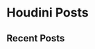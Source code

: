<script setup>
    
import { data as posts } from './posts.data'
import formatDate from '/.vitepress/theme/utils/formatDate';
</script>

# Houdini Posts

## Recent Posts

<ul class="menu">
<template v-for="post in posts.slice(0,5)">
  <li>
    <a :href="post.url" class="recent-posts">{{ post.frontmatter.title }}</a>
    <span>{{ formatDate( post.frontmatter.date ) }}</span>
  </li>
  <div v-if="post.excerpt" v-html="post.excerpt.length <= 100 ? post.excerpt : post.excerpt.slice(0, 120) + '...'"></div>
  <br/>
</template>
</ul>